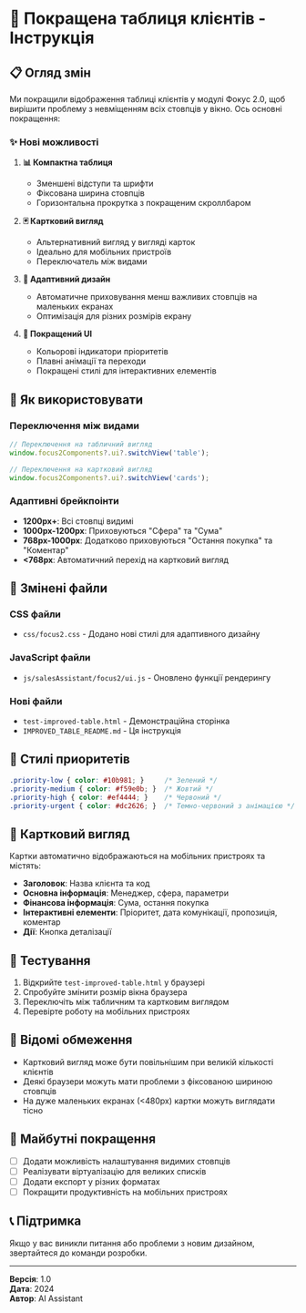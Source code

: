 # 🎯 Покращена таблиця клієнтів - Інструкція

## 📋 Огляд змін

Ми покращили відображення таблиці клієнтів у модулі Фокус 2.0, щоб вирішити проблему з невміщенням всіх стовпців у вікно. Ось основні покращення:

### ✨ Нові можливості

1. **📊 Компактна таблиця**
   - Зменшені відступи та шрифти
   - Фіксована ширина стовпців
   - Горизонтальна прокрутка з покращеним скроллбаром

2. **🃏 Картковий вигляд**
   - Альтернативний вигляд у вигляді карток
   - Ідеально для мобільних пристроїв
   - Переключатель між видами

3. **📱 Адаптивний дизайн**
   - Автоматичне приховування менш важливих стовпців на маленьких екранах
   - Оптимізація для різних розмірів екрану

4. **🎨 Покращений UI**
   - Кольорові індикатори пріоритетів
   - Плавні анімації та переходи
   - Покращені стилі для інтерактивних елементів

## 🚀 Як використовувати

### Переключення між видами

```javascript
// Переключення на табличний вигляд
window.focus2Components?.ui?.switchView('table');

// Переключення на картковий вигляд
window.focus2Components?.ui?.switchView('cards');
```

### Адаптивні брейкпоінти

- **1200px+**: Всі стовпці видимі
- **1000px-1200px**: Приховуються "Сфера" та "Сума"
- **768px-1000px**: Додатково приховуються "Остання покупка" та "Коментар"
- **<768px**: Автоматичний перехід на картковий вигляд

## 📁 Змінені файли

### CSS файли
- `css/focus2.css` - Додано нові стилі для адаптивного дизайну

### JavaScript файли
- `js/salesAssistant/focus2/ui.js` - Оновлено функції рендерингу

### Нові файли
- `test-improved-table.html` - Демонстраційна сторінка
- `IMPROVED_TABLE_README.md` - Ця інструкція

## 🎨 Стилі приоритетів

```css
.priority-low { color: #10b981; }     /* Зелений */
.priority-medium { color: #f59e0b; }  /* Жовтий */
.priority-high { color: #ef4444; }    /* Червоний */
.priority-urgent { color: #dc2626; }  /* Темно-червоний з анімацією */
```

## 📱 Картковий вигляд

Картки автоматично відображаються на мобільних пристроях та містять:

- **Заголовок**: Назва клієнта та код
- **Основна інформація**: Менеджер, сфера, параметри
- **Фінансова інформація**: Сума, остання покупка
- **Інтерактивні елементи**: Пріоритет, дата комунікації, пропозиція, коментар
- **Дії**: Кнопка деталізації

## 🔧 Тестування

1. Відкрийте `test-improved-table.html` у браузері
2. Спробуйте змінити розмір вікна браузера
3. Переключіть між табличним та картковим виглядом
4. Перевірте роботу на мобільних пристроях

## 🐛 Відомі обмеження

- Картковий вигляд може бути повільнішим при великій кількості клієнтів
- Деякі браузери можуть мати проблеми з фіксованою шириною стовпців
- На дуже маленьких екранах (<480px) картки можуть виглядати тісно

## 🔄 Майбутні покращення

- [ ] Додати можливість налаштування видимих стовпців
- [ ] Реалізувати віртуалізацію для великих списків
- [ ] Додати експорт у різних форматах
- [ ] Покращити продуктивність на мобільних пристроях

## 📞 Підтримка

Якщо у вас виникли питання або проблеми з новим дизайном, звертайтеся до команди розробки.

---

**Версія**: 1.0  
**Дата**: 2024  
**Автор**: AI Assistant 